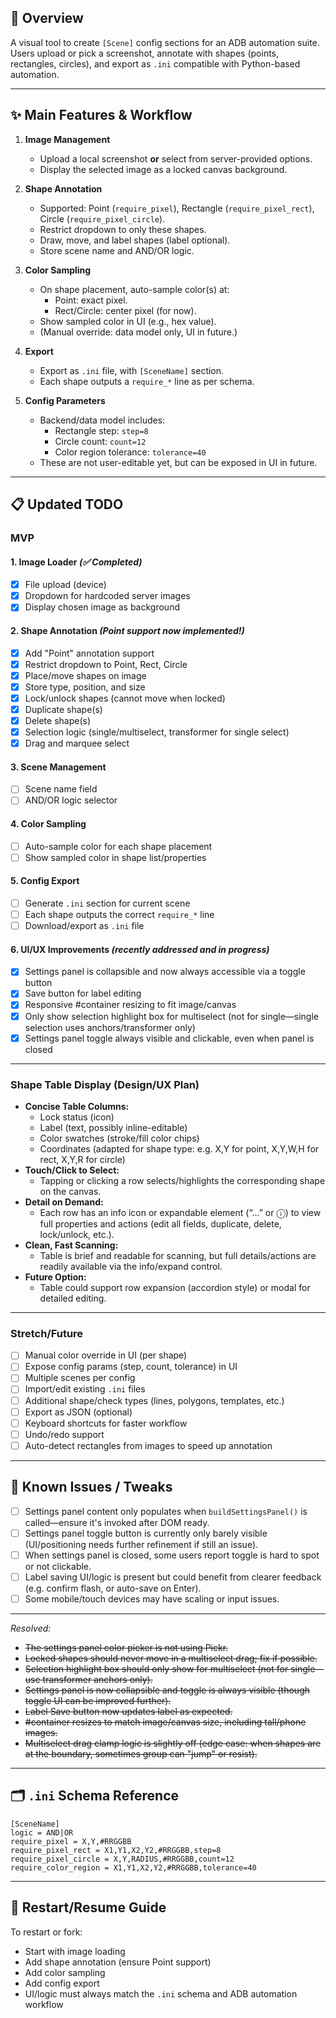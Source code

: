 ## 🚀 Overview

A visual tool to create `[Scene]` config sections for an ADB automation suite.  
Users upload or pick a screenshot, annotate with shapes (points, rectangles, circles), and export as `.ini` compatible with Python-based automation.

---

## ✨ Main Features & Workflow

1. **Image Management**
   - Upload a local screenshot **or** select from server-provided options.
   - Display the selected image as a locked canvas background.

2. **Shape Annotation**
   - Supported: Point (`require_pixel`), Rectangle (`require_pixel_rect`), Circle (`require_pixel_circle`).
   - Restrict dropdown to only these shapes.
   - Draw, move, and label shapes (label optional).
   - Store scene name and AND/OR logic.

3. **Color Sampling**
   - On shape placement, auto-sample color(s) at:
     - Point: exact pixel.
     - Rect/Circle: center pixel (for now).
   - Show sampled color in UI (e.g., hex value).
   - (Manual override: data model only, UI in future.)

4. **Export**
   - Export as `.ini` file, with `[SceneName]` section.
   - Each shape outputs a `require_*` line as per schema.

5. **Config Parameters**
   - Backend/data model includes:
     - Rectangle step: `step=8`
     - Circle count: `count=12`
     - Color region tolerance: `tolerance=40`
   - These are not user-editable yet, but can be exposed in UI in future.

---

## 📋 Updated TODO

### MVP

#### 1. Image Loader *(✅ Completed)*
   - [x] File upload (device)
   - [x] Dropdown for hardcoded server images
   - [x] Display chosen image as background

#### 2. Shape Annotation *(Point support now implemented!)*
   - [x] Add "Point" annotation support
   - [x] Restrict dropdown to Point, Rect, Circle
   - [x] Place/move shapes on image
   - [x] Store type, position, and size
   - [x] Lock/unlock shapes (cannot move when locked)
   - [x] Duplicate shape(s)
   - [x] Delete shape(s)
   - [x] Selection logic (single/multiselect, transformer for single select)
   - [x] Drag and marquee select

#### 3. Scene Management
   - [ ] Scene name field
   - [ ] AND/OR logic selector

#### 4. Color Sampling
   - [ ] Auto-sample color for each shape placement
   - [ ] Show sampled color in shape list/properties

#### 5. Config Export
   - [ ] Generate `.ini` section for current scene
   - [ ] Each shape outputs the correct `require_*` line
   - [ ] Download/export as `.ini` file

#### 6. UI/UX Improvements *(recently addressed and in progress)*
   - [x] Settings panel is collapsible and now always accessible via a toggle button
   - [x] Save button for label editing
   - [x] Responsive #container resizing to fit image/canvas
   - [x] Only show selection highlight box for multiselect (not for single—single selection uses anchors/transformer only)
   - [x] Settings panel toggle always visible and clickable, even when panel is closed

---

### Shape Table Display (Design/UX Plan)

- **Concise Table Columns:**
  - Lock status (icon)
  - Label (text, possibly inline-editable)
  - Color swatches (stroke/fill color chips)
  - Coordinates (adapted for shape type: e.g. X,Y for point, X,Y,W,H for rect, X,Y,R for circle)
- **Touch/Click to Select:**  
  - Tapping or clicking a row selects/highlights the corresponding shape on the canvas.
- **Detail on Demand:**  
  - Each row has an info icon or expandable element (“…” or ⓘ) to view full properties and actions (edit all fields, duplicate, delete, lock/unlock, etc.).
- **Clean, Fast Scanning:**  
  - Table is brief and readable for scanning, but full details/actions are readily available via the info/expand control.
- **Future Option:**  
  - Table could support row expansion (accordion style) or modal for detailed editing.

---

### Stretch/Future

- [ ] Manual color override in UI (per shape)
- [ ] Expose config params (step, count, tolerance) in UI
- [ ] Multiple scenes per config
- [ ] Import/edit existing `.ini` files
- [ ] Additional shape/check types (lines, polygons, templates, etc.)
- [ ] Export as JSON (optional)
- [ ] Keyboard shortcuts for faster workflow
- [ ] Undo/redo support
- [ ] Auto-detect rectangles from images to speed up annotation

---

## 🐞 Known Issues / Tweaks

- [ ] Settings panel content only populates when `buildSettingsPanel()` is called—ensure it's invoked after DOM ready.
- [ ] Settings panel toggle button is currently only barely visible (UI/positioning needs further refinement if still an issue).
- [ ] When settings panel is closed, some users report toggle is hard to spot or not clickable.
- [ ] Label saving UI/logic is present but could benefit from clearer feedback (e.g. confirm flash, or auto-save on Enter).
- [ ] Some mobile/touch devices may have scaling or input issues.

---

*Resolved:*
- ~~The settings panel color picker is not using Pickr.~~
- ~~Locked shapes should never move in a multiselect drag; fix if possible.~~
- ~~Selection highlight box should only show for multiselect (not for single—use transformer anchors only).~~
- ~~Settings panel is now collapsible and toggle is always visible (though toggle UI can be improved further).~~
- ~~Label Save button now updates label as expected.~~
- ~~#container resizes to match image/canvas size, including tall/phone images.~~
- ~~Multiselect drag clamp logic is slightly off (edge case: when shapes are at the boundary, sometimes group can "jump" or resist).~~

---

## 🗂️ `.ini` Schema Reference

```
[SceneName]
logic = AND|OR
require_pixel = X,Y,#RRGGBB
require_pixel_rect = X1,Y1,X2,Y2,#RRGGBB,step=8
require_pixel_circle = X,Y,RADIUS,#RRGGBB,count=12
require_color_region = X1,Y1,X2,Y2,#RRGGBB,tolerance=40
```
---

## 🏁 Restart/Resume Guide

To restart or fork:
- Start with image loading
- Add shape annotation (ensure Point support)
- Add color sampling
- Add config export
- UI/logic must always match the `.ini` schema and ADB automation workflow
